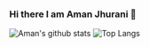 ### Hi there I am Aman Jhurani 👋
![Aman's github stats](https://github-readme-stats.vercel.app/api?username=amanjhurani&count_private=true&show_icons=true) ![Top Langs](https://github-readme-stats.vercel.app/api/top-langs/?username=amanjhurani)
